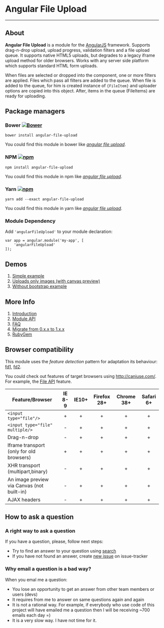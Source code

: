 # Angular File Upload

---

## About

**Angular File Upload** is a module for the [AngularJS](http://angularjs.org/) framework. Supports drag-n-drop upload, upload progress, validation filters and a file upload queue. It supports native HTML5 uploads, but degrades to a legacy iframe upload method for older browsers. Works with any server side platform which supports standard HTML form uploads.

When files are selected or dropped into the component, one or more filters are applied. Files which pass all filters are added to the queue. When file is added to the queue, for him is created instance of `{FileItem}` and uploader options are copied into this object. After, items in the queue (FileItems) are ready for uploading.

## Package managers
### Bower [![Bower](https://img.shields.io/bower/v/angular-file-upload.svg)](http://bower.io/search/?q=angular-file-upload)
```
bower install angular-file-upload
```
You could find this module in bower like [_angular file upload_](http://bower.io/search/?q=angular-file-upload).

### NPM [![npm](https://img.shields.io/npm/v/angular-file-upload.svg)](https://www.npmjs.com/search?q=angular-file-upload)
```
npm install angular-file-upload
```
You could find this module in npm like [_angular file upload_](https://www.npmjs.com/search?q=angular-file-upload).

### Yarn [![npm](https://img.shields.io/npm/v/angular-file-upload.svg)](https://www.npmjs.com/search?q=angular-file-upload)
```
yarn add --exact angular-file-upload
```
You could find this module in yarn like [_angular file upload_](https://yarnpkg.com/en/packages?q=angular-file-upload).

### Module Dependency

Add `'angularFileUpload'` to your module declaration:

```
var app = angular.module('my-app', [
    'angularFileUpload'
]);
```

## Demos
1. [Simple example](http://nervgh.github.io/pages/angular-file-upload/examples/simple)
2. [Uploads only images (with canvas preview)](http://nervgh.github.io/pages/angular-file-upload/examples/image-preview)
3. [Without bootstrap example](http://nervgh.github.io/pages/angular-file-upload/examples/without-bootstrap)

## More Info

1. [Introduction](https://github.com/nervgh/angular-file-upload/wiki/Introduction)
2. [Module API](https://github.com/nervgh/angular-file-upload/wiki/Module-API)
3. [FAQ](https://github.com/nervgh/angular-file-upload/wiki/FAQ)
4. [Migrate from 0.x.x to 1.x.x](https://github.com/nervgh/angular-file-upload/wiki/Migrate-from-0.x.x-to-1.x.x)
5. [RubyGem](https://github.com/marthyn/angularjs-file-upload-rails)

## Browser compatibility
This module uses the _feature detection_ pattern for adaptation its behaviour: [fd1](https://github.com/nervgh/angular-file-upload/blob/v2.3.1/src/services/FileUploader.js#L728), 
[fd2](https://github.com/nervgh/angular-file-upload/blob/v2.3.1/examples/image-preview/directives.js#L21).

You could check out features of target browsers using http://caniuse.com/. For example, the [File API](http://caniuse.com/#feat=fileapi) feature.

| Feature/Browser  | IE 8-9 |  IE10+ | Firefox 28+ | Chrome 38+ | Safari 6+ | 
|----------|:---:|:---:|:---:|:---:|:---:|
| `<input type="file"/>` | + | + | + | + | + |
| `<input type="file" multiple/>` | - | + | + | + | + |
| Drag-n-drop | - | + | + | + | + |
| Iframe transport (only for old browsers) | + | + | + | + | + |
| XHR transport (multipart,binary) | - | + | + | + | + |
| An image preview via Canvas (not built-in) | - | + | + | + | + |
| AJAX headers | - | + | + | + | + |


## How to ask a question

### A right way to ask a question
If you have a question, please, follow next steps:
- Try to find an answer to your question using [search](https://github.com/nervgh/angular-file-upload/issues?utf8=%E2%9C%93&q=)
- If you have not found an answer, create [new issue](https://github.com/nervgh/angular-file-upload/issues/new) on issue-tracker

### Why email a question is a bad way?
When you emal me a question:
- You lose an opportunity to get an answer from other team members or users (devs)
- It requires from me to answer on same questions again and again
- It is not a rational way. For example, if everybody who use code of this project will have emailed me a question then I will be receiving ~700 emails each day =)
- It is a very slow way. I have not time for it.
